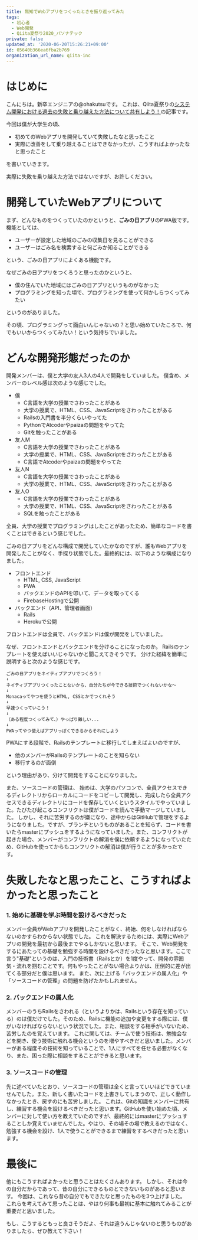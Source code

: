 ```yaml
---
title: 無知でWebアプリをつくったときを振り返ってみた
tags:
  - 初心者
  - Web開発
  - Qiita夏祭り2020_パソナテック
private: false
updated_at: '2020-06-20T15:26:21+09:00'
id: 05640b366ea6fba2b769
organization_url_name: qiita-inc
---
```


# はじめに
こんにちは。新卒エンジニアの@ohakutsuです。
これは、Qiita夏祭りの[システム開発における過去の失敗と乗り越えた方法について共有しよう！](https://qiita.com/official-events/a2daa9f7bd2b9238c5e0)の記事です。

今回は僕が大学生の頃、

- 初めてのWebアプリを開発していて失敗したなと思ったこと
- 実際に改善をして乗り越えることはできなかったが、こうすればよかったなと思ったこと

を書いていきます。

実際に失敗を乗り越えた方法ではないですが、お許しください。

# 開発していたWebアプリについて

まず、どんなものをつくっていたのかというと、**ごみの日アプリ**のPWA版です。
機能としては、

- ユーザーが設定した地域のごみの収集日を見ることができる
- ユーザーはごみ名を検索すると何ごみか知ることができる

という、ごみの日アプリによくある機能です。

なぜごみの日アプリをつくろうと思ったのかというと、

- 僕の住んでいた地域にはごみの日アプリというものがなかった
- プログラミングを知った頃で、プログラミングを使って何かしらつくってみたい

というのがありました。

その頃、プログラミングって面白いんじゃないの？と思い始めていたころで、何でもいいからつくってみたい！という気持ちでいました。

# どんな開発形態だったのか

開発メンバーは、僕と大学の友人3人の4人で開発をしていました。
僕含め、メンバーのレベル感は次のような感じでした。

- 僕
    - C言語を大学の授業でさわったことがある
    - 大学の授業で、HTML、CSS、JavaScriptをさわったことがある
    - Railsの入門書を半分くらいやってた
    - PythonでAtcoderやpaizaの問題をやってた
    - Gitを触ったことがある
- 友人M
    - C言語を大学の授業でさわったことがある
    - 大学の授業で、HTML、CSS、JavaScriptをさわったことがある
    - C言語でAtcoderやpaizaの問題をやってた
- 友人N
    - C言語を大学の授業でさわったことがある
    - 大学の授業で、HTML、CSS、JavaScriptをさわったことがある
- 友人O
    - C言語を大学の授業でさわったことがある
    - 大学の授業で、HTML、CSS、JavaScriptをさわったことがある
    - SQLを触ったことがある

全員、大学の授業でプログラミングはしたことがあったため、簡単なコードを書くことはできるという感じでした。

ごみの日アプリをどんな構成で開発していたかなのですが、誰もWebアプリを開発したことがなく、手探り状態でした。最終的には、以下のような構成になりました。

- フロントエンド
    - HTML, CSS, JavaScript
    - PWA
    - バックエンドのAPIを叩いて、データを取ってくる
    - FirebaseHostingで公開
- バックエンド（API、管理者画面）
    - Rails
    - Herokuで公開

フロントエンドは全員で、バックエンドは僕が開発をしていました。

なぜ、フロントエンドとバックエンドを分けることになったのか。
Railsのテンプレートを使えばいいじゃないかと聞こえてきそうです。
分けた経緯を簡単に説明すると次のような感じです。

```
ごみの日アプリをネイティブアプリでつくろう！
↓
ネイティブアプリつくったことないから、自分たちが今できる技術でつくれないかな〜
↓
Monacaってやつを使うとHTML, CSSとかでつくれそう
↓
早速つくっていこう！
↓
（ある程度つくってみて、）やっぱり難しい...
↓
PWAってやつ使えばアプリっぽくできるからそれにしよう
```

PWAにする段階で、Railsのテンプレートに移行してしまえばよいのですが、

- 他のメンバーがRailsのテンプレートのことを知らない
- 移行するのが面倒

という理由があり、分けて開発をすることになりました。

また、ソースコードの管理は、
始めは、大学のパソコンで、全員アクセスできるディレクトリからローカルにコードをコピーして開発し、完成したら全員アクセスできるディレクトリにコードを保存していくというスタイルでやっていました。たびたび起こるコンフリクトは僕がコードを読んで手動マージしていました。
しかし、それに苦労するのが嫌になり、途中からはGitHubで管理をするようになりました。ですが、ブランチというものがあることを知らず、コードを書いたらmasterにプッシュをするようになっていました。また、コンフリクトが起きた場合、メンバーがコンフリクトの解消を僕に依頼するようになっていたため、GitHubを使ってからもコンフリクトの解消は僕が行うことが多かったです。

# 失敗したなと思ったこと、こうすればよかったと思ったこと

### 1. 始めに基礎を学ぶ時間を設けるべきだった

メンバー全員がWebアプリを開発したことがなく、終始、何をしなければならないのかすらわからない状態でした。
これを解決するためには、実際にWebアプリの開発を最初から最後までやるしかないと思います。
そこで、Web開発をするにあたっての基礎を勉強する時間を設けるべきだったなと思います。ここで言う"基礎"というのは、入門の技術書（Railsとか）を1度やって、開発の雰囲気・流れを掴むことです。何もやったことがない場合よりかは、圧倒的に差が出てくる部分だと僕は思います。
また、次に上げる「バックエンドの属人化」や「ソースコードの管理」の問題を防げたかもしれません。

### 2. バックエンドの属人化

メンバーのうちRailsをさわれる（というよりかは、Railsという存在を知っている）のは僕だけでした。そのため、Railsに機能の追加や変更をする際には、僕がいなければならないという状況でした。また、相談をする相手がいないため、苦労したのを覚えています。
これに関しては、チームで使う技術は、勉強会などを開き、使う技術に触れる機会というのを増やすべきだと思いました。メンバーがある程度その技術を知っていることで、1人にすべてを任せる必要がなくなり、また、困った際に相談をすることができると思います。

### 3. ソースコードの管理

先に述べていたとおり、ソースコードの管理は全くと言っていいほどできていませんでした。また、新しく書いたコードを上書きしてしまうので、正しく動作しなかったとき、戻すのにも苦労しました。
これは、Gitの知識をメンバーに共有し、練習する機会を設けるべきだったと思います。GitHubを使い始めた頃、メンバーに対して使い方を教えていたのですが、最終的にはmasterにプッシュすることしか覚えていませんでした。やはり、その場その場で教えるのではなく、勉強する機会を設け、1人で使うことができるまで練習をするべきだったと思います。

# 最後に

他にもこうすればよかったと思うことはたくさんあります。
しかし、それは今の自分だからであって、昔の自分にできるものとできないものがあると思います。
今回は、これなら昔の自分でもできたなと思ったものを3つ上げました。
これらを考えてみて思ったことは、やはり何事も最初に基本に触れてみることが重要だと思いました。

もし、こうするともっと良さそうだよ、それは違うんじゃないのと思うものがありましたら、ぜひ教えて下さい！
